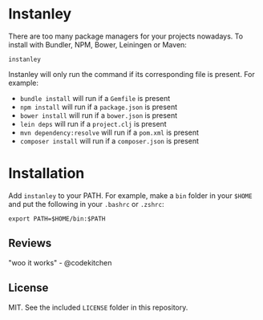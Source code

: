 Instanley
===============

There are too many package managers for your projects nowadays. To install
with Bundler, NPM, Bower, Leiningen or Maven:

`instanley`

Instanley will only run the command if its corresponding file is present.
For example:

* `bundle install` will run if a `Gemfile` is present
* `npm install` will run if a `package.json` is present
* `bower install` will run if a `bower.json` is present
* `lein deps` will run if a `project.clj` is present
* `mvn dependency:resolve` will run if a `pom.xml` is present
* `composer install` will run if a `composer.json` is present

# Installation

Add `instanley` to your PATH. For example, make a `bin` folder in your `$HOME`
and put the following in your `.bashrc` or `.zshrc`:

`export PATH=$HOME/bin:$PATH`

## Reviews

"woo it works" - @codekitchen

## License

MIT. See the included `LICENSE` folder in this repository.
